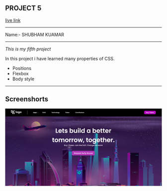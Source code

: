 ## PROJECT 5
[live link](https://shubham-live-class-project-5.netlify.app)

---
Name:- SHUBHAM KUAMAR

---
*This is my fifth project*

In this project i have learned many properties of CSS.

- Positions
- Flexbox
- Body style
---
## Screenshorts
![Screenshort](./screenshort/Screenshot%20(8).png)